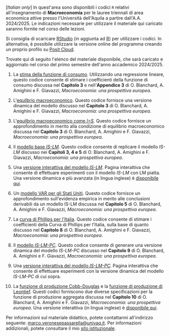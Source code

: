 [*Italian only*] In quest'area sono disponibili i codici `R` relativi all'insegnamento di **Macroeconomia** per le lauree triennali di area economica attive presso l'Università dell'Aquila a partire dall'A.A. 2024/2025. Le indicazioni necessarie per utilizzare il materiale qui caricato saranno fornite nel corso delle lezioni.

Si consiglia di scaricare [RStudio](https://posit.co/products/open-source/rstudio/) (in aggiunta ad [R](https://www.r-project.org/)) per utilizzare i codici. In alternativa, è possibile utilizzare la versione online del programma creando un proprio profilo su [Posit Cloud](https://posit.cloud/). 

Trovate qui di seguito l'elenco del materiale disponibile, che sarà caricato e aggiornato nel corso del primo semestre dell'anno accademico 2024/2025.

1. La [stima della funzione di consumo](https://github.com/marcoverpas/Macroeconomia/blob/main/stima_consumi.R). Utilizzando una regressione lineare, questo codice consente di stimare i coefficienti della funzione di consumo discussa nel **Capitolo 3** e nell'**Appendice 3** di O. Blanchard, A. Amighini e F. Giavazzi, *Macroeconomia: una prospettiva europea*.

1. L'[equilbrio macroeconomico](https://github.com/marcoverpas/Macroeconomia/blob/main/equilibrio.R). Questo codice fornisce una versione dinamica del modello discusso nel **Capitolo 3** di O. Blanchard, A. Amighini e F. Giavazzi, *Macroeconomia: una prospettiva europea*. 

1. L'[equilbrio macroeconomico come *I=S*](https://github.com/marcoverpas/Macroeconomia/blob/main/equilibrio_con_S.R). Questo codice fornisce un approfondimento in merito alla condizione di equilibrio macroeconomico discussa nel **Capitolo 3** di O. Blanchard, A. Amighini e F. Giavazzi, *Macroeconomia: una prospettiva europea*.

1. Il [modello base *IS-LM*](https://x52gnt-marco-passarella.shinyapps.io/modello_is-lm_inter/). Questo codice consente di replicare il modello *IS-LM* discusso nei **Capitoli 3, 4 e 5** di O. Blanchard, A. Amighini e F. Giavazzi, *Macroeconomia: una prospettiva europea*.

1. Una [versione interattiva del modello *IS-LM*](https://x52gnt-marco-passarella.shinyapps.io/modello_is-lm_inter/). Pagina interattiva che consente di effettuare esperimenti con il modello *IS-LM* con LM piatta. Una versione dinamica e più avanzata (in lingua inglese) è [disponibile qui](https://x52gnt-marco-passarella.shinyapps.io/interactive_is-lm/).

1. Un [modello VAR per gli Stati Uniti](https://github.com/marcoverpas/Macroeconomia/blob/main/var_usa.R). Questo codice fornisce un approfondimento sull'evidenza empirica in merito alle conclusioni derivabili da un modello IS-LM discussa nel **Capitolo 5** di O. Blanchard, A. Amighini e F. Giavazzi, *Macroeconomia: una prospettiva europea*.

1. La [curva di Phillips per l'Italia](https://github.com/marcoverpas/Macroeconomia/blob/main/pc_italia.R). Questo codice consente di stimare i coefficienti della Curva di Phillips per l'Italia, sulla base di quanto discusso nel **Capitolo 8** di O. Blanchard, A. Amighini e F. Giavazzi, *Macroeconomia: una prospettiva europea*.

1. Il [modello *IS-LM-PC*](https://github.com/marcoverpas/Macroeconomia/blob/main/is_lm_pc.R). Questo codice consente di generare una versione dinamica del modello *IS-LM-PC* discusso nel **Capitolo 9** di O. Blanchard, A. Amighini e F. Giavazzi, *Macroeconomia: una prospettiva europea*.

1. Una [versione interattiva del modello *IS-LM-PC*](https://x52gnt-marco-passarella.shinyapps.io/modello_is-lm-pc_inter_eng/). Pagina interattiva che consente di effettuare esperimenti con la versione dinamica del modello *IS-LM-PC* di cui sopra.

1. La [funzione di produzione Cobb-Douglas](https://github.com/marcoverpas/Macroeconomia/blob/main/cobb_douglas.R) e la [funzione di produzione di Leontief](https://github.com/marcoverpas/Macroeconomia/blob/main/leontief.R). Questi codici forniscono due diverse specificazioni per la funzione di produzione aggregata discussa nel **Capitolo 10** di O. Blanchard, A. Amighini e F. Giavazzi, *Macroeconomia: una prospettiva europea*. Una versione interattiva (in lingua inglese) è [disponibile qui](https://x52gnt-marco-passarella.shinyapps.io/cobb_douglas_inter/).

Per informazioni sul materiale didattico, potete contattarmi all'indirizzo seguente: marco.veronesepassarella@univaq.it. Per informazioni addizionali, potete consultare il mio [sito istituzionale](https://ec.univaq.it/index.php?id=veronesepassarella).
